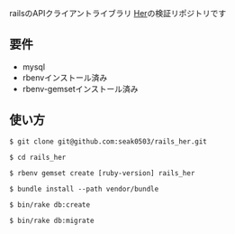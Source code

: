 railsのAPIクライアントライブラリ [Her](https://github.com/remiprev/her)の検証リポジトリです

## 要件

* mysql
* rbenvインストール済み
* rbenv-gemsetインストール済み

## 使い方

```
$ git clone git@github.com:seak0503/rails_her.git

$ cd rails_her

$ rbenv gemset create [ruby-version] rails_her

$ bundle install --path vendor/bundle

$ bin/rake db:create

$ bin/rake db:migrate
```